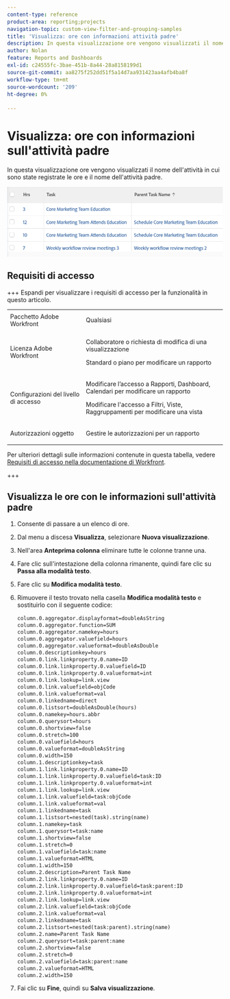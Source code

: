 ```yaml
---
content-type: reference
product-area: reporting;projects
navigation-topic: custom-view-filter-and-grouping-samples
title: 'Visualizza: ore con informazioni attività padre'
description: In questa visualizzazione ore vengono visualizzati il nome dell'attività in cui sono state registrate le ore e il nome dell'attività padre.
author: Nolan
feature: Reports and Dashboards
exl-id: c24555fc-3bae-451b-8a44-28a8158199d1
source-git-commit: aa8275f252dd51f5a14d7aa931423aa4afb4ba8f
workflow-type: tm+mt
source-wordcount: '209'
ht-degree: 0%

---
```


# Visualizza: ore con informazioni sull&#39;attività padre

<!--Audited: 11/2024-->

In questa visualizzazione ore vengono visualizzati il nome dell&#39;attività in cui sono state registrate le ore e il nome dell&#39;attività padre.

![custom_hour_view_with_task_and_parent_task_info.png](assets/custom-hour-view-with-task-and-parent-task-info-350x55.png)

## Requisiti di accesso

+++ Espandi per visualizzare i requisiti di accesso per la funzionalità in questo articolo.

<table style="table-layout:auto"> 
 <col> 
 <col> 
 <tbody> 
  <tr> 
   <td role="rowheader">Pacchetto Adobe Workfront</td> 
   <td> <p>Qualsiasi</p> </td> 
  </tr> 
  <tr> 
   <td role="rowheader">Licenza Adobe Workfront</td> 
   <td> 
   <p>Collaboratore o richiesta di modifica di una visualizzazione </p>
   <p>Standard o piano per modificare un rapporto</p>
  </tr> 
  <tr> 
   <td role="rowheader">Configurazioni del livello di accesso</td> 
   <td> <p>Modificare l’accesso a Rapporti, Dashboard, Calendari per modificare un rapporto</p> <p>Modificare l'accesso a Filtri, Viste, Raggruppamenti per modificare una vista</p> </td> 
  </tr> 
  <tr> 
   <td role="rowheader">Autorizzazioni oggetto</td> 
   <td> <p>Gestire le autorizzazioni per un rapporto</p>  </td> 
  </tr> 
 </tbody> 
</table>

Per ulteriori dettagli sulle informazioni contenute in questa tabella, vedere [Requisiti di accesso nella documentazione di Workfront](/help/quicksilver/administration-and-setup/add-users/access-levels-and-object-permissions/access-level-requirements-in-documentation.md).


+++

## Visualizza le ore con le informazioni sull&#39;attività padre

1. Consente di passare a un elenco di ore.
1. Dal menu a discesa **Visualizza**, selezionare **Nuova visualizzazione**.

1. Nell&#39;area **Anteprima colonna** eliminare tutte le colonne tranne una.
1. Fare clic sull&#39;intestazione della colonna rimanente, quindi fare clic su **Passa alla modalità testo**.
1. Fare clic su **Modifica modalità testo**.
1. Rimuovere il testo trovato nella casella **Modifica modalità testo** e sostituirlo con il seguente codice:



   ```
   column.0.aggregator.displayformat=doubleAsString
   column.0.aggregator.function=SUM
   column.0.aggregator.namekey=hours
   column.0.aggregator.valuefield=hours
   column.0.aggregator.valueformat=doubleAsDouble
   column.0.descriptionkey=hours
   column.0.link.linkproperty.0.name=ID
   column.0.link.linkproperty.0.valuefield=ID
   column.0.link.linkproperty.0.valueformat=int
   column.0.link.lookup=link.view
   column.0.link.valuefield=objCode
   column.0.link.valueformat=val
   column.0.linkedname=direct
   column.0.listsort=doubleAsDouble(hours)
   column.0.namekey=hours.abbr
   column.0.querysort=hours
   column.0.shortview=false
   column.0.stretch=100
   column.0.valuefield=hours
   column.0.valueformat=doubleAsString
   column.0.width=150
   column.1.descriptionkey=task
   column.1.link.linkproperty.0.name=ID
   column.1.link.linkproperty.0.valuefield=task:ID
   column.1.link.linkproperty.0.valueformat=int
   column.1.link.lookup=link.view
   column.1.link.valuefield=task:objCode
   column.1.link.valueformat=val
   column.1.linkedname=task
   column.1.listsort=nested(task).string(name)
   column.1.namekey=task
   column.1.querysort=task:name
   column.1.shortview=false
   column.1.stretch=0
   column.1.valuefield=task:name
   column.1.valueformat=HTML
   column.1.width=150
   column.2.description=Parent Task Name
   column.2.link.linkproperty.0.name=ID
   column.2.link.linkproperty.0.valuefield=task:parent:ID
   column.2.link.linkproperty.0.valueformat=int
   column.2.link.lookup=link.view
   column.2.link.valuefield=task:objCode
   column.2.link.valueformat=val
   column.2.linkedname=task
   column.2.listsort=nested(task:parent).string(name)
   column.2.name=Parent Task Name
   column.2.querysort=task:parent:name
   column.2.shortview=false
   column.2.stretch=0
   column.2.valuefield=task:parent:name
   column.2.valueformat=HTML
   column.2.width=150
   ```

1. Fai clic su **Fine**, quindi su **Salva visualizzazione**.

